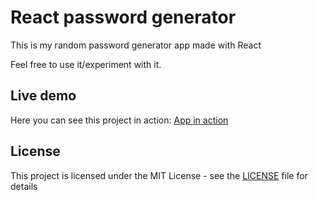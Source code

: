 # React password generator
This is my random password generator app made with React

Feel free to use it/experiment with it.

## Live demo

Here you can see this project in action: [App in action](https://ivankorolenko.com/projects/react-passgen/)

## License

This project is licensed under the MIT License - see the [LICENSE](LICENSE) file for details

